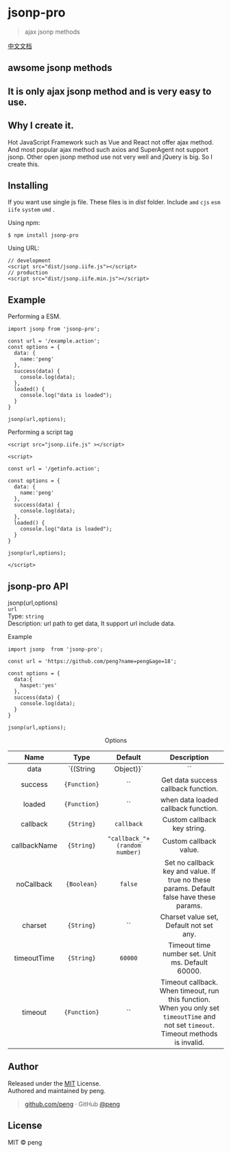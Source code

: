 # jsonp-pro

> ajax jsonp methods

[中文文档](https://github.com/peng/jsonp-pro/READMECN.md)

## awsome jsonp methods

## It is only ajax jsonp method and is very easy to use.

## Why I create it.

Hot JavaScript Framework such as Vue and React not offer ajax method. And most popular ajax method such axios and SuperAgent not support jsonp. Other open jsonp method use not very well and jQuery is big. So I create this.

## Installing

If you want use single js file. These files is in _dist_ folder. Include `amd` `cjs` `esm` `iife` `system` `umd` .

Using npm:

```
$ npm install jsonp-pro
```

Using URL:

```
// development
<script src="dist/jsonp.iife.js"></script>
// production
<script src="dist/jsonp.iife.min.js"></script>
```

## Example

Performing a ESM.

```
import jsonp from 'jsonp-pro';

const url = '/example.action';
const options = {
  data: {
    name:'peng'
  },
  success(data) {
    console.log(data);
  },
  loaded() {
    console.log("data is loaded");
  }
}

jsonp(url,options);
```

Performing a script tag

```
<script src="jsonp.iife.js" ></script>

<script>

const url = '/getinfo.action';

const options = {
  data: {
    name:'peng'
  },
  success(data) {
    console.log(data);
  },
  loaded() {
    console.log("data is loaded");
  }
}

jsonp(url,options);

</script>
```

## jsonp-pro API

jsonp(url,options)  
`url`  
Type: `string`  
Description: url path to get data, It support url include data.

Example

```
import jsonp  from 'jsonp-pro';

const url = 'https://github.com/peng?name=peng&age=18';

const options = {
  data:{
    haspet:'yes'
  },
  success(data) {
    console.log(data);
  }
}

jsonp(url,options);
```

<center>Options</center>

|     Name     |        Type         |   Default |      Description |
| :----------: | :-----------------: | :------------: | :-----------: |
|     data     | `{(String|Object)}` | `` |  |
|   success    |    `{Function}`     | `` | Get data success callback function. |
|    loaded    |    `{Function}`     | `` | when data loaded callback function.   |
|   callback   |     `{String}`      | `callback` | Custom callback key string.  |
| callbackName |     `{String}`      |  `"callback_"+(random number)` | Custom callback value. |
|  noCallback  |     `{Boolean}`     | `false` | Set no callback key and value. If true no these params. Default false have these params. |
|   charset    |     `{String}`      | `` | Charset value set, Default not set any. |
| timeoutTime  |     `{String}`      | `60000` | Timeout time number set. Unit ms. Default 60000. |
|   timeout    |    `{Function}`     | `` | Timeout callback. When timeout, run this function. When you only set `timeoutTime` and not set `timeout`. Timeout methods is invalid. |

<!-- ## Status -->

<!-- [![Commitizen friendly](https://img.shields.io/badge/commitizen-friendly-brightgreen.svg)](http://commitizen.github.io/cz-cli/) -->

## Author

Released under the [MIT](./LICENSE) License.<br>
Authored and maintained by peng.

> [github.com/peng](https://github.com/peng) · GitHub [@peng](https://github.com/peng)

## License

MIT &copy; peng

<!-- ## ajax jsonp method -->

<!-- ## has support -->
